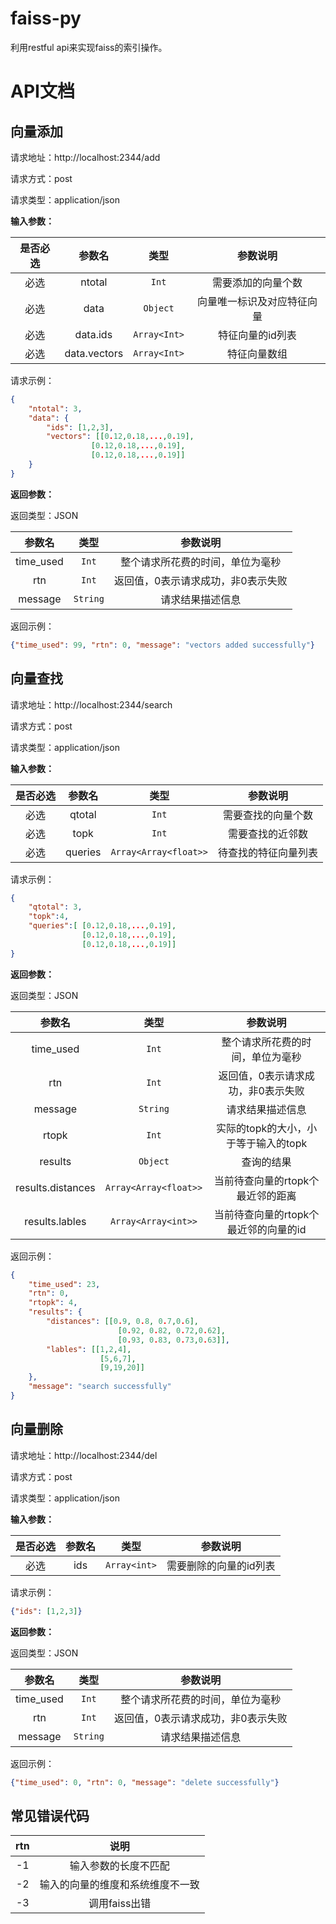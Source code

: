 # faiss-py

利用restful api来实现faiss的索引操作。

# API文档

## 向量添加

请求地址：http://localhost:2344/add

请求方式：post

请求类型：application/json

**输入参数：**

| 是否必选 | 参数名 | 类型 | 参数说明 |
| :------: | :----: | :--: | :------: |
| 必选 | ntotal | `Int` | 需要添加的向量个数 |
| 必选 | data | `Object` | 向量唯一标识及对应特征向量 |
| 必选 |  data.ids | `Array<Int>` | 特征向量的id列表 |
| 必选 |  data.vectors | `Array<Int>` | 特征向量数组 |

请求示例：

``` json
{
    "ntotal": 3,
    "data": {
        "ids": [1,2,3], 
        "vectors": [[0.12,0.18,...,0.19], 
                  [0.12,0.18,...,0.19], 
                  [0.12,0.18,...,0.19]]
    }
}
```

**返回参数：**

返回类型：JSON

| 参数名 | 类型 | 参数说明 |
| :----: | :--: | :------: |
| time_used | `Int` | 整个请求所花费的时间，单位为毫秒 |
| rtn | `Int` | 返回值，0表示请求成功，非0表示失败 |
| message | `String` | 请求结果描述信息 |

返回示例：

``` json
{"time_used": 99, "rtn": 0, "message": "vectors added successfully"}
```

## 向量查找

请求地址：http://localhost:2344/search

请求方式：post

请求类型：application/json

**输入参数：**

| 是否必选 | 参数名 | 类型 | 参数说明 |
| :------: | :----: | :--: | :------: |
| 必选 | qtotal | `Int` | 需要查找的向量个数 |
| 必选 | topk | `Int` | 需要查找的近邻数 |
| 必选 | queries | `Array<Array<float>>` | 待查找的特征向量列表 |

请求示例：

``` json
{
    "qtotal": 3, 
    "topk":4, 
    "queries":[ [0.12,0.18,...,0.19], 
                [0.12,0.18,...,0.19], 
                [0.12,0.18,...,0.19]]
}
```

**返回参数：**

返回类型：JSON

| 参数名 | 类型 | 参数说明 |
| :----: | :--: | :------: |
| time_used | `Int` | 整个请求所花费的时间，单位为毫秒 |
| rtn | `Int` | 返回值，0表示请求成功，非0表示失败 |
| message | `String` | 请求结果描述信息 |
| rtopk | `Int` | 实际的topk的大小，小于等于输入的topk
| results | `Object` | 查询的结果 |
| results.distances | `Array<Array<float>>` | 当前待查向量的rtopk个最近邻的距离
| results.lables | `Array<Array<int>>` | 当前待查向量的rtopk个最近邻的向量的id

返回示例：

``` json
{
	"time_used": 23, 
	"rtn": 0, 
	"rtopk": 4,
	"results": {
		"distances": [[0.9, 0.8, 0.7,0.6],
						[0.92, 0.82, 0.72,0.62],
						[0.93, 0.83, 0.73,0.63]], 
		"lables": [[1,2,4],
					[5,6,7],
					[9,19,20]]
	},
	"message": "search successfully"
}
```

## 向量删除

请求地址：http://localhost:2344/del

请求方式：post

请求类型：application/json

**输入参数：**

| 是否必选 | 参数名 | 类型 | 参数说明 |
| :------: | :----: | :--: | :------: |
| 必选 | ids | `Array<int>` | 需要删除的向量的id列表 |

请求示例：

``` json
{"ids": [1,2,3]}
```

**返回参数：**

返回类型：JSON

| 参数名 | 类型 | 参数说明 |
| :----: | :--: | :------: |
| time_used | `Int` | 整个请求所花费的时间，单位为毫秒 |
| rtn | `Int` | 返回值，0表示请求成功，非0表示失败 |
| message | `String` | 请求结果描述信息 |

返回示例：

``` json
{"time_used": 0, "rtn": 0, "message": "delete successfully"}
```

## 常见错误代码

| rtn | 说明 |
| :----: | :------: |
| -1 | 输入参数的长度不匹配
| -2 | 输入的向量的维度和系统维度不一致
| -3 | 调用faiss出错
